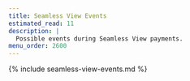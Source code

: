 ```yaml
---
title: Seamless View Events
estimated_read: 11
description: |
  Possible events during Seamless View payments.
menu_order: 2600
---
```


{% include seamless-view-events.md %}
